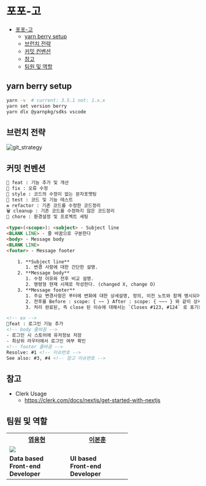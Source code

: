 # 포포-고

- [포포-고](#포포-고)
  - [yarn berry setup](#yarn-berry-setup)
  - [브런치 전략](#브런치-전략)
  - [커밋 컨벤션](#커밋-컨벤션)
  - [참고](#참고)
  - [팀원 및 역할](#팀원-및-역할)


## yarn berry setup
```bash
yarn -v  # current: 3.5.1 not: 1.x.x
yarn set version berry
yarn dlx @yarnpkg/sdks vscode
```

## 브런치 전략

![git_strategy](https://github.com/fourfourgo/fourfour-go/assets/73725736/5715bd46-e503-47da-9155-b597d82dd683)


## 커밋 컨벤션
```html
🎨 feat : 기능 추가 및 개선
🐛 fix : 오류 수정
💄 style : 코드의 수정이 없는 문자포멧팅
🧪 test : 코드 및 기능 테스트
♻️ refactor : 기존 코드를 수정한 코드정리
🗑️ cleanup : 기존 코드를 수정하지 않은 코드정리
🚧 chore : 환경설정 및 프로젝트 세팅

<type>(<scope>): <subject> - Subject line
<BLANK LINE> - 줄 바꿈으로 구분한다
<body> - Message body
<BLANK LINE>  
<footer> - Message footer

    1. **Subject line**
       1. 변경 사항에 대한 간단한 설명.
    2. **Message body**
       1. 수정 이유와 전후 비교 설명.
       2. 명령형 현재 시제로 작성한다. (changed X, change O)
    3. **Message footer**
       1. 주요 변경사항은 푸터에 변화에 대한 상세설명, 정의, 이전 노트와 함께 명시되어야 한다.
       2. 전후를 Before : scope: { ~~ } After : scope: { ~~~ } 와 같이 상세하게 명시한다.
       3. 처리 완료된, 즉 close 된 이슈에 대해서는 `Closes #123, #124` 로 표기한다.

<!-- ex -->
🎨feat : 로그인 기능 추가
<!-- body 줄바꿈 -->
- 로그인 시 스토어에 유저정보 저장
- 최상위 라우터에서 로그인 여부 확인
<!-- footer 줄바꿈 -->
Resolve: #1 <!-- 이슈번호 -->
See also: #3, #4 <!-- 참고 이슈번호 -->

```

## 참고
- Clerk Usage 
  - https://clerk.com/docs/nextjs/get-started-with-nextjs


## 팀원 및 역할

<table>
    <th width="33%" style="text-align:center"><a href="https://github.com/raymondanythings" target="_blank">엽용현</a></th>
    <th width="33%" style="text-align:center"><a href="https://github.com/LeeBonHoon1" target="_blank">이본훈</a></th>
    <tr>
        <td>
            <img src="https://user-images.githubusercontent.com/106373580/233285947-61926021-db9d-4f2b-8b7b-e5ef37c8d686.png"/>
        </td>
        <!-- <td>
            <img src="https://user-images.githubusercontent.com/106373580/233285807-ea297fe2-d6b3-4539-b7a3-fd7c96b3408c.png"/>
        </td> -->
    </tr>
    <tr>
        <td>
            <strong>Data based <br />Front-end <br> Developer</strong>
        </td>
        <td>
            <strong>UI based <br />Front-end <br> Developer</strong>
        </td>
    </tr>
</table>

<br>